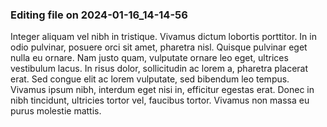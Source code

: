 

### Editing file on 2024-01-16_14-14-56

Integer aliquam vel nibh in tristique. Vivamus dictum lobortis porttitor. In in odio pulvinar, posuere orci sit amet, pharetra nisl. Quisque pulvinar eget nulla eu ornare. Nam justo quam, vulputate ornare leo eget, ultrices vestibulum lacus. In risus dolor, sollicitudin ac lorem a, pharetra placerat erat. Sed congue elit ac lorem vulputate, sed bibendum leo tempus. Vivamus ipsum nibh, interdum eget nisi in, efficitur egestas erat. Donec in nibh tincidunt, ultricies tortor vel, faucibus tortor. Vivamus non massa eu purus molestie mattis.



